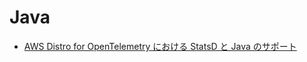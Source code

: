 # Java


- [AWS Distro for OpenTelemetry における StatsD と Java のサポート][statsd-adot]

[statsd-adot]: https://aws.amazon.com/blogs/opensource/aws-distro-for-opentelemetry-adds-statsd-and-java-support/
